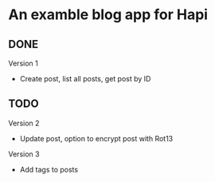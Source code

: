 # An examble blog app for Hapi

## DONE

Version 1

- Create post, list all posts, get post by ID


## TODO

Version 2

- Update post, option to encrypt post with Rot13

Version 3

- Add tags to posts
